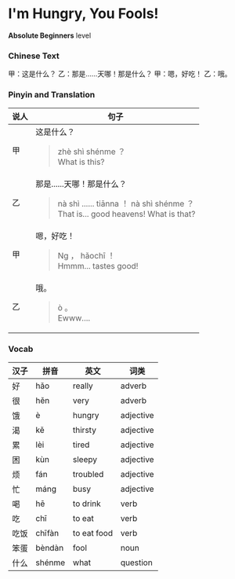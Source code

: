 # I'm Hungry, You Fools!
**Absolute Beginners** level
### Chinese Text
甲：这是什么？
乙：那是......天哪！那是什么？
甲：嗯，好吃！
乙：哦。

### Pinyin and Translation
|说人|句子|
|----|----|
|甲|这是什么？<blockquote>zhè shì shénme ？<br />What is this?</blockquote>|
|乙|那是......天哪！那是什么？<blockquote>nà shì ...... tiānna ！ nà shì shénme ？<br />That is... good heavens! What is that?</blockquote>|
|甲|嗯，好吃！<blockquote>Ng ， hǎochī ！<br />Hmmm... tastes good!</blockquote>|
|乙|哦。<blockquote>ò 。<br />Ewww....</blockquote>|
### Vocab
|汉子|拼音|英文|词类|
|----|----|----|----|
|好|hǎo|really|adverb|
|很|hěn|very|adverb|
|饿|è|hungry|adjective|
|渴|kě|thirsty|adjective|
|累|lèi|tired|adjective|
|困|kùn|sleepy|adjective|
|烦|fán|troubled|adjective|
|忙|máng|busy|adjective|
|喝|hē|to drink|verb|
|吃|chī|to eat|verb|
|吃饭|chīfàn|to eat food|verb|
|笨蛋|bèndàn|fool|noun|
|什么|shénme|what|question|